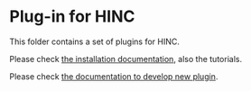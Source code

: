 # Plug-in for HINC

This folder contains a set of plugins for HINC.

Please check [the installation documentation](http://sincconcept.github.io/HINC/doc/installation.html), also the tutorials.

Please check [the documentation to develop new plugin](http://sincconcept.github.io/HINC/dev/develop-plugins.html).

